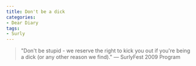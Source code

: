 ```yaml
---
title: Don't be a dick
categories:
- Dear Diary
tags:
- Surly
---
```


> "Don't be stupid - we reserve the right to kick you out if you're being a dick (or any other reason we find)." — SurlyFest 2009 Program
